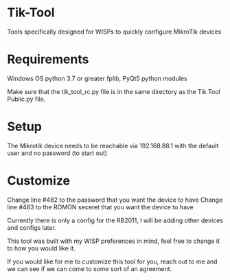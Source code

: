 # Tik-Tool
Tools specifically designed for WISPs to quickly configure MikroTik devices

# Requirements
Windows OS
python 3.7 or greater
fplib, PyQt5 python modules

Make sure that the tik_tool_rc.py file is in the same directory as the Tik Tool Public.py file.

# Setup
The Mikrotik device needs to be reachable via 192.168.88.1 with the default user and no password (to start out)

# Customize
Change line #482 to the password that you want the device to have
Change line #483 to the ROMON seceret that you want the device to have

Currently there is only a config for the RB2011, I will be adding other devices and configs later.

This tool was built with my WISP preferences in mind, feel free to change it to how you would like it.

If you would like for me to customize this tool for you, reach out to me and we can see if we can come to some sort of an agreement.
